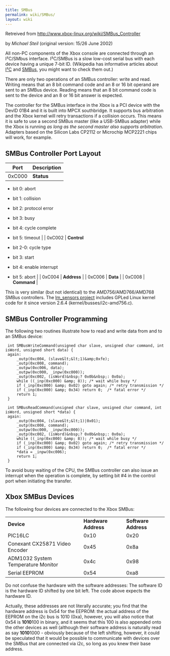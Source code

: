 ```yaml
---
title: SMBus
permalink: wiki/SMBus/
layout: wiki
---
```


Retreived from <http://www.xbox-linux.org/wiki/SMBus_Controller>

by *Michael Steil* (original version: 15/26 June 2002)

All non-PC components of the Xbox console are connected through an
I²C/SMbus interface. I²C/SMBus is a slow low-cost serial bus with each
device having a unique 7-bit ID. (Wikipedia has informative articles
about
[I²C](https://web.archive.org/web/20100617015507/http://en.wikipedia.org/wiki/I2c)
and
[SMBus](https://web.archive.org/web/20100617015507/http://en.wikipedia.org/wiki/SMBus),
you might want to check them out.)

There are only two operations of an SMBus controller: write and read.
Writing means that an 8 bit command code and an 8 or 16 bit operand are
sent to an SMBus device. Reading means that an 8 bit command code is
sent to the device and an 8 or 16 bit answer is expected.

The controller for the SMBus interface in the Xbox is a PCI device with
the DevID 01B4 and it is built into MPCX southbridge. It supports bus
arbitration and the Xbox kernel will retry transactions if a collision
occurs. This means it is safe to use a second SMBus master (like a
USB-SMBus adapter) while the Xbox is running *as long as the second
master also supports arbitration*. Adapters based on the Silicon Labs
CP2112 or Microchip MCP2221 chips will work, for example.

SMBus Controller Port Layout
----------------------------

| Port   | Description                 |
|--------|-----------------------------|
| 0xC000 | **Status**                  
                               
  -   bit 0: abort             
  -   bit 1: collision         
  -   bit 2: protocol error    
  -   bit 3: busy              
  -   bit 4: cycle complete    
  -   bit 5: timeout           |
| 0xC002 | **Control**                 
                               
  -   bit 2-0: cycle type      
  -   bit 3: start             
  -   bit 4: enable interrupt  
  -   bit 5: abort             |
| 0xC004 | **Address**                 |
| 0xC006 | **Data**                    |
| 0xC008 | **Command**                 |

This is very similar (but not identical) to the AMD756/AMD766/AMD768
SMBus controllers. The [lm\_sensors
project](https://web.archive.org/web/20100617015507/http://www.lm-sensors.nu/)
includes GPLed Linux kernel code for it since version 2.6.4
(kernel/busses/i2c-amd756.c).

SMBus Controller Programming
----------------------------

The following two routines illustrate how to read and write data from
and to an SMBus device:

     int SMBusWriteCommand(unsigned char slave, unsigned char command, int isWord, unsigned short data) {
     again:
         _outp(0xc004, (slave&lt;&lt;1)&amp;0xfe);
         _outp(0xc008, command);
         _outpw(0xc006, data);
         _outpw(0xc000, _inpw(0xc000));
         _outp(0xc002, (isWord)&nbsp;? 0x0b&nbsp;: 0x0a);
         while ((_inp(0xc000) &amp; 8)); /* wait while busy */
         if (_inp(0xc000) &amp; 0x02) goto again; /* retry transmission */
         if (_inp(0xc000) &amp; 0x34) return 0;  /* fatal error */
         return 1;
     }

     int SMBusReadCommand(unsigned char slave, unsigned char command, int isWord, unsigned short *data) {
     again:
         _outp(0xc004, (slave&lt;&lt;1)|0x01);
         _outp(0xc008, command);
         _outpw(0xc000, _inpw(0xc000));
         _outp(0xc002, (isWord)&nbsp;? 0x0b&nbsp;: 0x0a);
         while ((_inp(0xc000) &amp; 8)); /* wait while busy */
         if (_inp(0xc000) &amp; 0x02) goto again; /* retry transmission */
         if (_inp(0xc000) &amp; 0x34) return 0;  /* fatal error */
         *data = _inpw(0xc006);
         return 1;
     }

  
To avoid busy waiting of the CPU, the SMBus controller can also issue an
interrupt when the operation is complete, by setting bit \#4 in the
control port when initiating the transfer.

Xbox SMBus Devices
------------------

The following four devices are connected to the Xbox SMBus:

|                                    |                      |                      |
|------------------------------------|----------------------|----------------------|
| **Device**                         | **Hardware Address** | **Software Address** |
| PIC16LC                            | 0x10                 | 0x20                 |
| Conexant CX25871 Video Encoder     | 0x45                 | 0x8a                 |
| ADM1032 System Temperature Monitor | 0x4c                 | 0x98                 |
| Serial EEPROM                      | 0x54                 | 0xa8                 |

Do not confuse the hardware with the software addresses: The software ID
is the hardware ID shifted by one bit left. The code above expects the
hardware ID.

Actually, these addresses are not literally accurate; you find that the
hardware address is 0x54 for the EEPROM: the actual address of the
EEPROM on the i2c bus is 1010 (0xa), however, you will also notice that
0x54 is **1010**100 in binary, and it seems that this 100 is also
appended onto the other devices as well (although their software address
is naturally read as say **1010**1000 - obviously because of the left
shifting, however, it could be speculated that it would be possible to
communicate with devices over the SMBus that are connected via i2c, so
long as you knew their base address.
